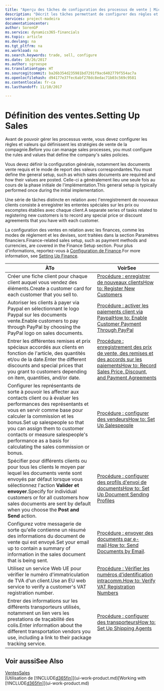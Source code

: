 ```yaml
---
title: "Aperçu des tâches de configuration des processus de vente | Microsoft Docs"
description: "Décrit les tâches permettant de configurer des règles et des valeurs pour définir vos stratégies et vos processus de vente."
services: project-madeira
documentationcenter: 
author: SorenGP
ms.service: dynamics365-financials
ms.topic: article
ms.devlang: na
ms.tgt_pltfrm: na
ms.workload: na
ms.search.keywords: trade, sell, configure
ms.date: 10/26/2017
ms.author: sgroespe
ms.translationtype: HT
ms.sourcegitcommit: ba26b354d235981bd7291f9ac6402779f554ac7a
ms.openlocfilehash: d94177e37fec6abf278dc8edac71b03c569c9581
ms.contentlocale: fr-ca
ms.lasthandoff: 11/10/2017

---
```

# <a name="setting-up-sales"></a><span data-ttu-id="59761-103">Définition des ventes.</span><span class="sxs-lookup"><span data-stu-id="59761-103">Setting Up Sales</span></span>
<span data-ttu-id="59761-104">Avant de pouvoir gérer les processus vente, vous devez configurer les règles et valeurs qui définissent les stratégies de vente de la compagnie.</span><span class="sxs-lookup"><span data-stu-id="59761-104">Before you can manage sales processes, you must configure the rules and values that define the company's sales policies.</span></span>

<span data-ttu-id="59761-105">Vous devez définir la configuration générale, notamment les documents vente requis et le mode de report des valeurs correspondantes.</span><span class="sxs-lookup"><span data-stu-id="59761-105">You must define the general setup, such as which sales documents are required and how their values are posted.</span></span> <span data-ttu-id="59761-106">Celle-ci a généralement lieu une seule fois au cours de la phase initiale de l'implémentation.</span><span class="sxs-lookup"><span data-stu-id="59761-106">This general setup is typically performed once during the initial implementation.</span></span>

<span data-ttu-id="59761-107">Une série de tâches distincte en relation avec l'enregistrement de nouveaux clients consiste à enregistrer les ententes spéciales sur les prix ou escomptes établies avec chaque client.</span><span class="sxs-lookup"><span data-stu-id="59761-107">A separate series of tasks related to registering new customers is to record any special price or discount agreements that you have with each customer.</span></span>

<span data-ttu-id="59761-108">La configuration des ventes en relation avec les finances, comme les modes de règlement et les devises, sont traitées dans la section Paramètres financiers.</span><span class="sxs-lookup"><span data-stu-id="59761-108">Finance-related sales setup, such as payment methods and currencies, are covered in the Finance Setup section.</span></span> <span data-ttu-id="59761-109">Pour plus d'informations, reportez-vous à [Configuration de Finance](finance-setup-finance.md).</span><span class="sxs-lookup"><span data-stu-id="59761-109">For more information, see [Setting Up Finance](finance-setup-finance.md).</span></span>

| <span data-ttu-id="59761-110">À</span><span class="sxs-lookup"><span data-stu-id="59761-110">To</span></span> | <span data-ttu-id="59761-111">Voir</span><span class="sxs-lookup"><span data-stu-id="59761-111">See</span></span> |
| --- | --- |
| <span data-ttu-id="59761-112">Créer une fiche client pour chaque client auquel vous vendez des éléments.</span><span class="sxs-lookup"><span data-stu-id="59761-112">Create a customer card for each customer that you sell to.</span></span> |[<span data-ttu-id="59761-113">Procédure : enregistrer de nouveaux clients</span><span class="sxs-lookup"><span data-stu-id="59761-113">How to: Register New Customers</span></span>](sales-how-register-new-customers.md) |
| <span data-ttu-id="59761-114">Autoriser les clients à payer via Paypal en sélectionnant le logo Paypal sur les documents vente.</span><span class="sxs-lookup"><span data-stu-id="59761-114">Enable customers to pay through PayPal by choosing the PayPal logo on sales documents.</span></span> |[<span data-ttu-id="59761-115">Procédure : activer les paiements client via Paypal</span><span class="sxs-lookup"><span data-stu-id="59761-115">How to: Enable Customer Payment Through PayPal</span></span>](sales-how-enable-payment-service-extensions.md) |
| <span data-ttu-id="59761-116">Entrer les différentes remises et prix spéciaux accordés aux clients en fonction de l'article, des quantités et/ou de la date.</span><span class="sxs-lookup"><span data-stu-id="59761-116">Enter the different discounts and special prices that you grant to customers depending on item, quantities, and/or date.</span></span> |[<span data-ttu-id="59761-117">Procédure : enregistrement des prix de vente, des remises et des accords sur les paiements</span><span class="sxs-lookup"><span data-stu-id="59761-117">How to: Record Sales Price, Discount, and Payment Agreements</span></span>](sales-how-record-sales-price-discount-payment-agreements.md) |
| <span data-ttu-id="59761-118">Configurer les représentants de sorte à pouvoir les affecter aux contacts client ou à évaluer les performances des représentants et vous en servir comme base pour calculer la commission et les bonus.</span><span class="sxs-lookup"><span data-stu-id="59761-118">Set up salespeople so that you can assign them to customer contacts or measure salespeople's performance as a basis for calculating the sales commission or bonus.</span></span> |[<span data-ttu-id="59761-119">Procédure : configurer des vendeurs</span><span class="sxs-lookup"><span data-stu-id="59761-119">How to: Set Up Salespeople</span></span>](sales-how-setup-salespeople.md) |
| <span data-ttu-id="59761-120">Spécifier pour différents clients ou pour tous les clients le moyen par lequel les documents vente sont envoyés par défaut lorsque vous sélectionnez l'action **Valider et envoyer**.</span><span class="sxs-lookup"><span data-stu-id="59761-120">Specify for individual customers or for all customers how sales documents are sent by default when you choose the **Post and Send** action.</span></span> |[<span data-ttu-id="59761-121">Procédure : configurer des profils d'envoi de documents</span><span class="sxs-lookup"><span data-stu-id="59761-121">How to: Set Up Document Sending Profiles</span></span>](sales-how-setup-document-send-profiles.md) |
| <span data-ttu-id="59761-122">Configurez votre messagerie de sorte qu'elle contienne un résumé des informations du document de vente qui est envoyé.</span><span class="sxs-lookup"><span data-stu-id="59761-122">Set your email up to contain a summary of information in the sales document that is being sent.</span></span> |<span data-ttu-id="59761-123">[Procédure : envoyer des documents par e-mail](ui-how-send-documents-email.md).</span><span class="sxs-lookup"><span data-stu-id="59761-123">[How to: Send Documents by Email](ui-how-send-documents-email.md).</span></span> |
|<span data-ttu-id="59761-124">Utilisez un service Web UE pour vérifier le numéro d'immatriculation de TVA d'un client.</span><span class="sxs-lookup"><span data-stu-id="59761-124">Use an EU web service to verify a customer's VAT registration number.</span></span>|[<span data-ttu-id="59761-125">Procédure : Vérifier les numéros d'identification intracomm.</span><span class="sxs-lookup"><span data-stu-id="59761-125">How to: Verify VAT Registration Numbers</span></span>](finance-setup-vat.md)|
|<span data-ttu-id="59761-126">Entrer des informations sur les différents transporteurs utilisés, notamment un lien vers les prestations de traçabilité des colis.</span><span class="sxs-lookup"><span data-stu-id="59761-126">Enter information about the different transportation vendors you use, including a link to their package tracking service.</span></span>|[<span data-ttu-id="59761-127">Procédure : configurer des transporteurs</span><span class="sxs-lookup"><span data-stu-id="59761-127">How to: Set Up Shipping Agents</span></span>](sales-how-to-set-up-shipping-agents.md)|

## <a name="see-also"></a><span data-ttu-id="59761-128">Voir aussi</span><span class="sxs-lookup"><span data-stu-id="59761-128">See Also</span></span>
[<span data-ttu-id="59761-129">Ventes</span><span class="sxs-lookup"><span data-stu-id="59761-129">Sales</span></span>](sales-manage-sales.md)  
<span data-ttu-id="59761-130">[Utilisation de [!INCLUDE[d365fin](includes/d365fin_md.md)]](ui-work-product.md)</span><span class="sxs-lookup"><span data-stu-id="59761-130">[Working with [!INCLUDE[d365fin](includes/d365fin_md.md)]](ui-work-product.md)</span></span>

